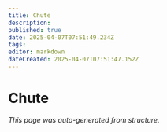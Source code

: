 ```yaml
---
title: Chute
description: 
published: true
date: 2025-04-07T07:51:49.234Z
tags: 
editor: markdown
dateCreated: 2025-04-07T07:51:47.152Z
---
```


# Chute

*This page was auto-generated from structure.*